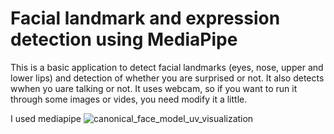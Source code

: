 # Facial landmark and expression detection using MediaPipe
This is a basic application to detect facial landmarks (eyes, nose, upper and lower lips) and detection of whether you are surprised or not. It also detects wwhen yo uare talking or not. It uses webcam, so if you want to run it through some images or vides, you need modify it a little.

I used mediapipe
![canonical_face_model_uv_visualization](https://github.com/ali0onder/Facial-landmark-and-expression-detection/assets/129281448/ee73d10c-aac3-43ab-a149-02919c4a47f3)
